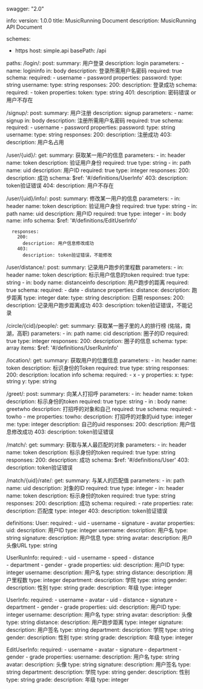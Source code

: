 swagger: "2.0"

info:
  version: 1.0.0
  title: MusicRunning Document
  description: MusicRunning API Document

schemes:
  - https
host: simple.api
basePath: /api


paths:
  /login/:
    post:
      summary: 用户登录
      description: login
      parameters: 
      - name: logininfo
        in: body
        description: 登录所需用户名密码
        required: true
        schema:
          required: 
            - username
            - password
          properties:
            password:
              type: string
            username:
              type: string
      responses:
        200:
          description: 登录成功
          schema:
            required: 
              - token
            properties:
              token:
                type: string
        401:
          description: 密码错误 or 用户不存在
          
          
  /signup/:
    post:
      summary: 用户注册
      description: signup
      parameters: 
      - name: signup
        in: body
        description: 注册所需用户名密码
        required: true
        schema:
          required: 
            - username
            - password
          properties:
            password:
              type: string
            username:
              type: string
      responses:
        200:
          description: 注册成功
        403:
          description: 用户名占用 
          
 
 
  /user/{uid}/:
    get:
      summary: 获取某一用户的信息
      parameters: 
        - in: header
          name: token
          description: 验证用户身份
          required: true
          type: string
        - in: path
          name: uid
          description: 用户ID
          required: true
          type: integer
      responses:
        200:
          description: 成功
          schema:
            $ref: '#/definitions/UserInfo'
        403:
          description: token验证错误
        404:
          description: 用户不存在 
            
    
  /user/{uid}/info/:
    post:
      summary: 修改某一用户的信息
      parameters: 
        - in: header
          name: token
          description: 验证用户身份
          required: true
          type: string
        - in: path
          name: uid
          description: 用户ID
          required: true
          type: integer
        - in: body
          name: info
          schema:
            $ref: '#/definitions/EditUserInfo'
          
      responses:
        200:
          description: 用户信息修改成功
        403:
          description: token验证错误，不能修改 
          
              

  
  /user/distance/:
    post:
      summary: 记录用户跑步的里程数
      parameters: 
        - in: header
          name: token
          description: 标示用户信息的token
          required: true
          type: string
        - in: body
          name: distanceinfo
          description: 用户跑步的距离
          required: true
          schema:
            required:
              - date
              - distance
            properties:
              distance:
                description: 跑步距离
                type: integer
              date:
                type: string 
                description: 日期 
      responses:
        200:
          description: 记录用户跑步距离成功
        403:
          description: token验证错误，不能记录
          
    

          
    
  /circle/{cid}/people/:
    get:
      summary: 获取某一圈子里的人的排行榜 (佑铭，南湖，高职)
      parameters: 
        - in: path 
          name: cid 
          description: 圈子的ID
          required: true
          type: integer
      responses:
        200: 
          description: 圈子的信息
          schema:
            type: array
            items:
                $ref: '#/definitions/UserRunInfo'
          
        
          
          
  /location/:
    get:
      summary: 获取用户的位置信息
      parameters: 
        - in: header
          name: token
          description:  标识身份的Token
          required: true
          type: string
      responses:
        200:
          description: location info 
          schema:
            required: 
              - x
              - y
            properties:
              x:
                type: string 
              y:
                type: string 
                
  /greet/:
    post: 
      summary: 向某人打招呼
      parameters: 
        - in: header
          name: token 
          description: 标示身份的token
          required: true
          type: string
        - in : body
          name: greetwho 
          description: 打招呼的对象和自己
          required: true
          schema:
            required:
              - towho
              - me
            properties:
              towho:
                description: 打招呼的对象的uid
                type: integer
              me:
                type: integer 
                description: 自己的uid 
      responses:
        200:
          description: 用户信息修改成功
        403:
          description: token验证错误
          
          
  /match/: 
    get: 
      summary: 获取与某人最匹配的对象
      parameters: 
        - in: header
          name: token 
          description: 标示身份的token
          required: true
          type: string
      responses:
        200:
          description: 成功
          schema:
            $ref: '#/definitions/User'
        403:
          description: token验证错误
        
    
    
  /match/{uid}/rate/: 
    get: 
      summary: 与某人的匹配值
      parameters:
        - in: path 
          name: uid 
          description: 对象的ID
          required: true
          type: integer
        - in: header
          name: token 
          description: 标示身份的token
          required: true
          type: string
      responses:
        200:
          description: 成功
          schema:
            required: 
              - rate 
            properties:
              rate: 
                description: 匹配度
                type: integer
        403:
          description: token验证错误
          
        
    
          
definitions:
  User:
    required: 
      - uid
      - username 
      - signature
      - avatar 
    properties:
      uid:
        description: 用户ID
        type: integer
      username:
        description: 用户名
        type: string
      signature:
        description: 用户信息
        type: string
      avatar:
        description: 用户头像URL
        type: string
        
        
  UserRunInfo:
    required: 
      - uid
      - username
      - speed
      - distance  
      - department 
      - gender 
      - grade 
    properties:
      uid:
        description: 用户ID
        type: integer
      username:
        description: 用户名
        type: string
      distance:
        description: 用户里程数
        type: integer
      department:
        description: 学院
        type: string
      gender:
        description: 性别
        type: string
      grade:
        description: 年级
        type: integer
        
        
  UserInfo:
    required: 
      - username
      - avatar
      - uid 
      - distance 
      - signature 
      - department 
      - gender 
      - grade 
    properties:
      uid:
        description: 用户ID
        type: integer
      username:
        description: 用户名
        type: string
      avatar:
        description: 头像
        type: string
      distance:
        description: 用户跑步距离
        type: integer
      signature:
        description: 用户签名 
        type: string
      department:
        description: 学院
        type: string
      gender:
        description: 性别
        type: string
      grade:
        description: 年级
        type: integer
        
        
  EditUserInfo:
    required: 
      - username
      - avatar
      - signature 
      - department 
      - gender 
      - grade 
    properties:
      username:
        description: 用户名
        type: string
      avatar:
        description: 头像
        type: string
      signature:
        description: 用户签名 
        type: string
      department:
        description: 学院
        type: string
      gender:
        description: 性别
        type: string
      grade:
        description: 年级
        type: integer
        
      
      
        
        

